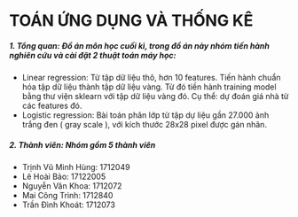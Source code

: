 # TOÁN ỨNG DỤNG VÀ THỐNG KÊ  

##### 1. Tổng quan: Đồ án môn học cuối kì, trong đồ án này nhóm tiến hành nghiên cứu và cài đặt 2 thuật toán máy học:
* Linear regression: Từ tập dữ liệu thô, hơn 10 features. Tiến hành chuẩn hóa tập dữ liệu thành tập dữ liệu vàng. Từ đó tiền hành training model bằng thư viện sklearn với tập dữ liệu vàng đó. Cụ thể: dự đoán giá nhà từ các features đó.
* Logistic regression: Bài toán phân lớp từ tập dự liệu gần 27.000 ảnh trắng đen ( gray scale ), với kích thước 28x28 pixel được gán nhãn.

##### 2. Thành viên: Nhóm gồm 5 thành viên
* Trịnh Vũ Minh Hùng: 1712049
* Lê Hoài Bảo: 17122005
* Nguyễn Văn Khoa: 1712072
* Mai Công Trình:   1712840
* Trần Đình Khoát: 1712073
